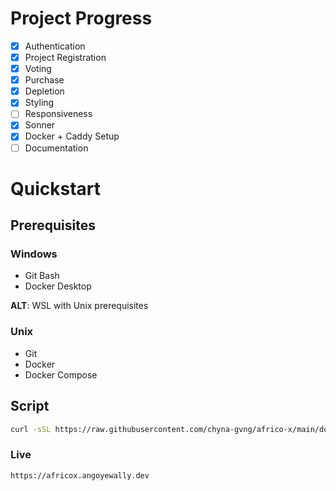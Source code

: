 # Project Progress
- [x] Authentication
- [x] Project Registration
- [x] Voting
- [x] Purchase
- [x] Depletion
- [x] Styling
- [ ] Responsiveness
- [x] Sonner
- [x] Docker + Caddy Setup
- [ ] Documentation

# Quickstart
## Prerequisites
### Windows
- Git Bash
- Docker Desktop

**ALT**: WSL with Unix prerequisites

### Unix
- Git
- Docker
- Docker Compose

## Script
```bash
curl -sSL https://raw.githubusercontent.com/chyna-gvng/africo-x/main/docker-setup.sh | bash
```

### Live
```bash
https://africox.angoyewally.dev
```
